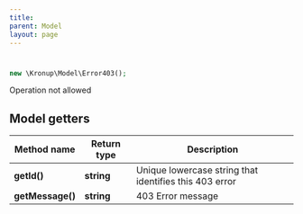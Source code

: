 ```yaml
---
title: 
parent: Model
layout: page
---
```


# 

```php
new \Kronup\Model\Error403();
```

Operation not allowed

## Model getters

Method name | Return type | Description
------------ | ------------- | -------------
**getId()** | **string** | Unique lowercase string that identifies this 403 error
**getMessage()** | **string** | 403 Error message

